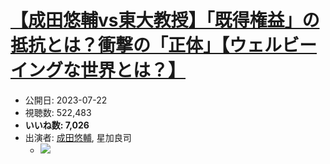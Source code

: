 # [【成田悠輔vs東大教授】「既得権益」の抵抗とは？衝撃の「正体」【ウェルビーイングな世界とは？】](https://www.youtube.com/watch?v=n8lGgpxa4Gg)
-   公開日: 2023-07-22
-   視聴数: 522,483
-   **いいね数: 7,026**
-   出演者: [成田悠輔](/rehacq_fan/people/成田悠輔 "wikilink"), 星加良司
    - [![](https://img.youtube.com/vi/n8lGgpxa4Gg/hqdefault.jpg)](https://www.youtube.com/watch?v=n8lGgpxa4Gg)
